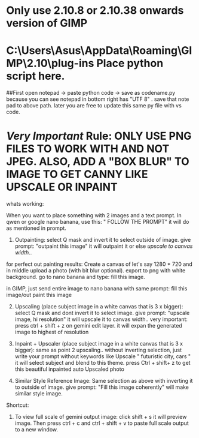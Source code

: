 # Only use 2.10.8 or 2.10.38 onwards version of GIMP
# C:\Users\Asus\AppData\Roaming\GIMP\2.10\plug-ins Place python script here.
  ##First open notepad -> paste python code -> save as codename.py because you can see notepad in bottom right has "UTF 8" . save that note pad to above path. later you are free to update this same py file with vs code.

# *Very Important* Rule: ONLY USE PNG FILES TO WORK WITH AND NOT JPEG. ALSO, ADD A "BOX BLUR" TO IMAGE TO GET CANNY LIKE UPSCALE OR INPAINT

whats working: 

When you want to place something with 2 images and a text prompt. In qwen or google nano banana, use this: " FOLLOW THE PROMPT" it will do as mentioned in prompt.

1. Outpainting: select Q mask and invert it to select outside of image. give prompt: "outpaint this image" it will outpaint it or else *upscale to canvas width*..

for perfect out painting results: Create a canvas of let's say 1280 * 720 and in middle upload a photo (with bit blur optional). export to png with white background. go to nano banana and type: fill this image. 

in GIMP, just send entire image to nano banana with same prompt: fill this image/out paint this image 

2. Upscaling (place subject image in a white canvas that is 3 x bigger): select Q mask and dont invert it to select image. give prompt: "upscale  image, hi resolution" it will upscale it to canvas width.. very important: press ctrl + shift + z on gemini edit layer. it will expan the generated image to highest of resolution


3. Inpaint + Upscaler (place subject image in a white canvas that is 3 x bigger): same as point 2 upscaling.. without inverting selection, just write your prompt without keywords like Upscale " futuristic city, cars " it will select subject and blend to this theme.  press Ctrl + shift+ z to get this beautiful inpainted auto Upscaled photo


4. Similar Style Reference Image: Same selection as above with inverting it to outside of image. give prompt: "Fill this image coherently" will make similar style image.


Shortcut:

1. To view full scale of  gemini output image: click shift + s it will preview image. Then press ctrl + c and ctrl + shift + v to paste full scale output to a new window.  
